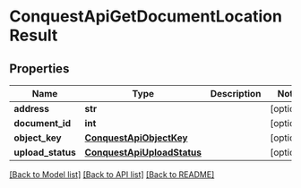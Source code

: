 # ConquestApiGetDocumentLocationResult

## Properties
Name | Type | Description | Notes
------------ | ------------- | ------------- | -------------
**address** | **str** |  | [optional] 
**document_id** | **int** |  | [optional] 
**object_key** | [**ConquestApiObjectKey**](ConquestApiObjectKey.md) |  | [optional] 
**upload_status** | [**ConquestApiUploadStatus**](ConquestApiUploadStatus.md) |  | [optional] 

[[Back to Model list]](../README.md#documentation-for-models) [[Back to API list]](../README.md#documentation-for-api-endpoints) [[Back to README]](../README.md)


